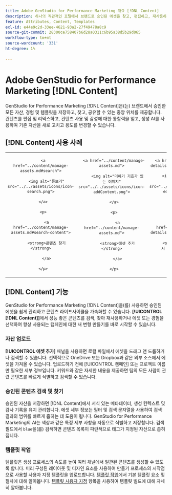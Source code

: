 ```yaml
---
title: Adobe GenStudio for Performance Marketing 개요 [!DNL Content]
description: 하나의 직관적인 포털에서 브랜드로 승인된 에셋을 찾고, 편집하고, 재사용하고, 공유하는 방법에 대해 알아봅니다.
feature: Attributes, Content, Templates
exl-id: e44e9c2d-33ee-4621-93a2-27f49478a8c9
source-git-commit: 28300ce758407b6d28a0311c6b95a38d5b29d065
workflow-type: tm+mt
source-wordcount: '331'
ht-degree: 1%

---
```


# Adobe GenStudio for Performance Marketing [!DNL Content]

GenStudio for Performance Marketing [!DNL Content]은(는) 브랜드에서 승인한 모든 자산, 경험 및 템플릿을 저장하고, 찾고, 공유할 수 있는 중앙 위치를 제공합니다. 컨텐츠를 편집 및 리믹스하고, 컨텐츠 사용 및 감성에 대한 통찰력을 얻고, 생성 AI를 사용하여 기존 자산을 새로 고치고 용도를 변경할 수 있습니다.

## [!DNL Content] 사용 사례

<table style="table-layout:fixed">

<tr style="border: 0;">

   <td align="center" valign="top" width="100">

      <a href="../content/manage-assets.md#search">

         <img alt="돋보기" src="../../assets/icons/icon-search.png">

      </a>

      <p>

         <a href="../content/manage-assets.md#search-content">

         <strong>콘텐츠 찾기</strong>

         </a>

      </p>

   </td>

   <td align="center" valign="top" width="100">

      <a href="../content/manage-assets.md">

         <img alt="더하기 기호가 있는 이미지" src="../../assets/icons/icon-addContent.png">

      </a>

      <p>

         <a href="../content/manage-assets.md">

         <strong>에셋 추가</strong>

         </a>

      </p>

   </td>

   <td align="center" valign="top" width="100">

      <a href="../content/asset-details.md#edit-in-express">

         <img alt="Adobe Express에서 편집" src="../../assets/icons/icon-editExpress.png">

      </a>

      <p>

         <a href="../content/asset-details.md#edit-in-express">

         <strong>Adobe Express에서 에셋 편집</strong>

         </a>

      </p>

   </td>

   <td align="center" valign="top" width="100">

      <a href="../content/customize-template.md">

         <img alt="자산의 번개" src="../../assets/icons/icon-template.png">

      </a>

      <p>

         <a href="../content/customize-template.md">

         <strong>템플릿 사용자 지정</strong>

         </a>

      </p>

   </td>

   <td align="center" valign="top" width="100">

      <a href="../content/use-templates.md">

         <img alt="더하기 기호가 있는 자산의 번개" src="../../assets/icons/icon-addTemplate.png">

      </a>

      <p>

         <a href="../content/use-templates.md#upload-a-template">

         <strong>템플릿 업로드</strong>

         </a>

      </p>

   </td>

</tr>

</table>

## [!DNL Content] 기능

GenStudio for Performance Marketing [!DNL Content]을(를) 사용하면 승인된 에셋을 쉽게 관리하고 콘텐츠 라이프사이클을 가속화할 수 있습니다. **[!UICONTROL [!DNL Content]]**&#x200B;에서 성능 좋은 콘텐츠를 검색, 찾아 재사용하거나 에셋 또는 경험을 선택하여 항상 사용되는 캠페인에 대한 새 변형 만들기를 바로 시작할 수 있습니다.

### 자산 업로드

**[!UICONTROL 에셋 추가]** 패널을 사용하면 로컬 파일에서 에셋을 드래그 앤 드롭하거나 검색할 수 있습니다. 선택적으로 OneDrive 또는 Dropbox과 같은 외부 소스에서 에셋을 가져올 수 있습니다. 업로드하기 전에 [!UICONTROL 캠페인] 또는 프로젝트 이름만 필요한 세부 정보입니다. 키워드와 같은 자세한 내용을 제공하면 팀의 모든 사람이 관련 콘텐츠를 빠르게 식별하고 검색할 수 있습니다.

### 승인된 콘텐츠 검색 및 찾기

승인된 자산을 저장하면 [!DNL Content]에서 서식 있는 메타데이터, 생성 컨텍스트 및 감사 기록을 유지 관리합니다. 에셋 세부 정보는 필터 및 검색 문자열을 사용하여 검색 결과의 범위를 빠르게 좁히는 데 도움이 됩니다. GenStudio for Performance Marketing의 AI는 색상과 같은 특정 세부 사항을 자동으로 식별하고 저장합니다. 검색 필드에서 `blue`을(를) 검색하면 콘텐츠 목록이 파란색으로 태그가 지정된 자산으로 좁혀집니다.

### 템플릿 작업

템플릿은 생성 프로세스의 속도를 높여 여러 채널에서 일관된 콘텐츠를 생성할 수 있도록 합니다. 미리 구성된 레이아웃 및 디자인 요소를 사용하여 만들기 프로세스의 시작점으로 사용할 사용자 지정 템플릿을 업로드합니다. [템플릿 작업](use-templates.md)에서 기본 템플릿 요소 및 절차에 대해 알아봅니다. [템플릿 사용자 지정](customize-template.md) 항목을 사용하여 템플릿 빌드에 대해 자세히 알아봅니다.
